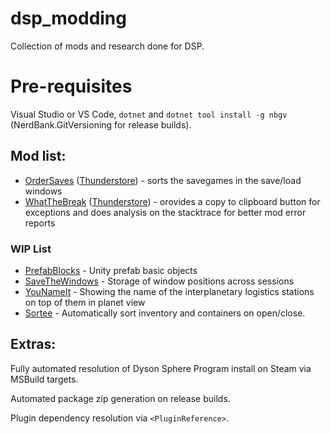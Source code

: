 # dsp_modding

Collection of mods and research done for DSP.

# Pre-requisites

Visual Studio or VS Code, `dotnet` and `dotnet tool install -g nbgv` (NerdBank.GitVersioning for release builds).

## Mod list:

* [OrderSaves](src/OrderSaves/README.md) ([Thunderstore](https://dsp.thunderstore.io/package/Therzok/OrderSaves/)) - sorts the savegames in the save/load windows
* [WhatTheBreak](src/WhatTheBreak/README.md) ([Thunderstore](https://dsp.thunderstore.io/package/Therzok/WhatTheBreak/)) - orovides a copy to clipboard button for exceptions and does analysis on the stacktrace for better mod error reports

### WIP List
* [PrefabBlocks](src/PrefabBlocks/README.md) - Unity prefab basic objects
* [SaveTheWindows](src/SaveTheWindows/README.md) - Storage of window positions across sessions
* [YouNameIt](src/YouNameIt/README.md) - Showing the name of the interplanetary logistics stations on top of them in planet view
* [Sortee](src/YouNameIt/README.md) - Automatically sort inventory and containers on open/close.

## Extras:

Fully automated resolution of Dyson Sphere Program install on Steam via MSBuild targets.

Automated package zip generation on release builds.

Plugin dependency resolution via `<PluginReference>`.
